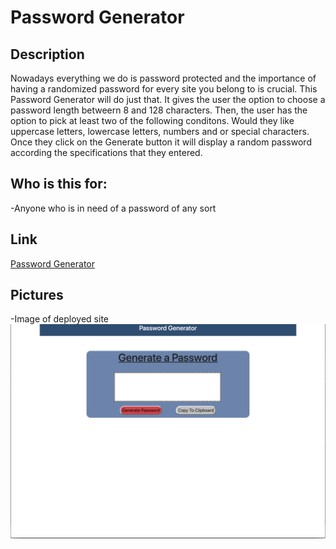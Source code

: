 # Password Generator

## Description

Nowadays everything we do is password protected and the importance of having a randomized password
for every site you belong to is crucial. This Password Generator will do just that. It gives the user 
the option to choose a password length betweern 8 and 128 characters. Then, the user has the option to 
pick at least two of the following conditons. Would they like uppercase letters, lowercase letters, numbers and or special characters. Once they click on the Generate button it will display a random password according the specifications that they entered.

## Who is this for:

-Anyone who is in need of a password of any sort

## Link

[Password Generator](https://gtj82.github.io/GTJ82.github.io-Password_Generator/)

## Pictures

-Image of deployed site
![Website Image](Assets/Images/Website-Image.png)


